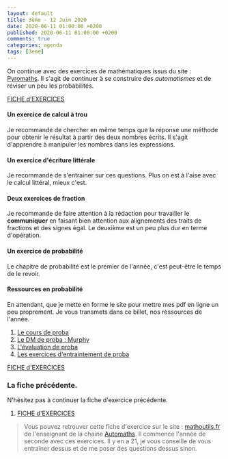 ```yaml
---
layout: default
title: 3ème - 12 Juin 2020
date: 2020-06-11 01:00:00 +0200
published: 2020-06-11 01:00:00 +0200
comments: true
categories: agenda
tags: [3eme]
---
```


On continue avec des exercices de mathématiques issus du site : [Pyromaths](https://enligne.pyromaths.org/). Il s'agit de continuer à se construire des *automatismes* et de réviser un peu les probabilités.

[FICHE d’EXERCICES](/assets/doc/3eme/2020-06-12/exercices_06-12.pdf)


#### Un exercice de calcul à trou

Je recommande de chercher en même temps que la réponse une méthode pour obtenir le résultat à partir des deux nombres écrits. Il s'agit d'apprendre à manipuler les nombres dans les expressions.

#### Un exercice d'écriture littérale

Je recommande de s'entrainer sur ces questions. Plus on est à l'aise avec le calcul littéral, mieux c'est. 

#### Deux exercices de fraction

Je recommande de faire attention à la rédaction pour travailler le **communiquer** en faisant bien attention aux alignements des traits de fractions et des signes égal. Le deuxième est un peu plus dur en terme d'opération.

#### Un exercice de probabilité

Le chapitre de probabilité est le premier de l'année, c'est peut-être le temps de le revoir.

#### Ressources en probabilité

En attendant, que je mette en forme le site pour mettre mes pdf en ligne un peu proprement. Je vous transmets dans ce billet, nos ressources de l'année.

1. [Le cours de proba](/assets/doc/pdf/3eme/3x1-proba.pdf)
2. [Le DM de proba : Murphy](/assets/doc/pdf/3eme/3x1-proba-dm.pdf)
3. [L'évaluation de proba](/assets/doc/pdf/3eme/3x1-proba-ie.pdf)
4. [Les exercices d'entraintement de proba](/assets/doc/pdf/3eme/3x1-problemes.pdf)

[FICHE d'EXERCICES](/assets/doc/4eme/2020-06-08/exercices_06-08.pdf)

### La fiche précédente.

N'hésitez pas à continuer la fiche d'exercice précédente.

1. [FICHE d'EXERCICES](http://www.mathoutils.fr/wp-content/uploads/2019/09/01-Exercices-Ensembles-de-nombres.pdf)

> Vous pouvez retrouver cette fiche d'exercice sur le site : [mathoutils.fr](http://www.mathoutils.fr/cours-et-exercices/cours-et-exercices-2de-generale/) de l'enseignant de la chaine [Automaths](https://www.youtube.com/channel/UC5v3n77j1YPvgS46-4G6qlg). Il commence l'année de seconde avec ces exercices. Il y en a 21, je vous conseille de vous entraîner dessus et de me poser des questions dessus sinon.
